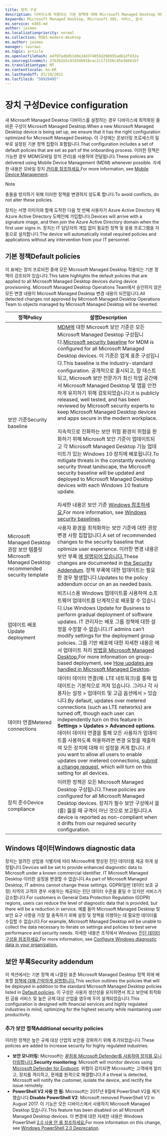 ```yaml
---
title: 장치 구성
description: 디바이스에 적용되는 기본 정책에 대해 Microsoft Managed Desktop 대해 자세히 알아보습니다.
keywords: Microsoft Managed Desktop, Microsoft 365, 서비스, 문서
ms.service: m365-md
author: jaimeo
ms.localizationpriority: normal
ms.collection: M365-modern-desktop
ms.author: jaimeo
manager: laurawi
ms.topic: article
ms.openlocfilehash: e4f07adb051dde24d374055d206955ad61df432a
ms.sourcegitcommit: 27b2b2e5c41934b918cac2c171556c45e36661bf
ms.translationtype: MT
ms.contentlocale: ko-KR
ms.lasthandoff: 03/19/2021
ms.locfileid: "50920495"
---
```

# <a name="device-configuration"></a><span data-ttu-id="8efaf-104">장치 구성</span><span class="sxs-lookup"><span data-stu-id="8efaf-104">Device configuration</span></span>


<!--This topic is the target for a "Learn more" link in the Enterprise Agreement (aka.ms/dev-config); do not delete.-->

<!-- Device configuration and Security Addendum-->

<span data-ttu-id="8efaf-105">새 Microsoft Managed Desktop 디바이스를 설정하는 경우 디바이스에 최적화된 올바른 구성이 Microsoft Managed Desktop.</span><span class="sxs-lookup"><span data-stu-id="8efaf-105">When a new Microsoft Managed Desktop device is being set up, we ensure that it has the right configuration optimized for Microsoft Managed Desktop.</span></span> <span data-ttu-id="8efaf-106">이 구성에는 온보더링 프로세스의 일부로 설정된 기본 정책 집합이 포함됩니다.</span><span class="sxs-lookup"><span data-stu-id="8efaf-106">That configuration includes a set of default policies that are set as part of the onboarding process.</span></span> <span data-ttu-id="8efaf-107">이러한 정책은 가능한 경우 MDM(모바일 장치 관리)을 사용하여 전달됩니다.</span><span class="sxs-lookup"><span data-stu-id="8efaf-107">These policies are delivered using Mobile Device Management (MDM) whenever possible.</span></span> <span data-ttu-id="8efaf-108">자세한 내용은 모바일 장치 [관리를 참조하세요.](/windows/client-management/mdm/)</span><span class="sxs-lookup"><span data-stu-id="8efaf-108">For more information, see [Mobile Device Management](/windows/client-management/mdm/).</span></span> 

>[!NOTE]
><span data-ttu-id="8efaf-109">충돌을 방지하기 위해 이러한 정책을 변경하지 않도록 합니다.</span><span class="sxs-lookup"><span data-stu-id="8efaf-109">To avoid conflicts, do not alter these policies.</span></span>

<span data-ttu-id="8efaf-110">장치는 서명 이미지와 함께 도착한 다음 첫 번째 사용자가 Azure Active Directory 때 Azure Active Directory 도메인에 가입합니다.</span><span class="sxs-lookup"><span data-stu-id="8efaf-110">Devices will arrive with a signature image, and then join the Azure Active Directory domain when the first user signs in.</span></span> <span data-ttu-id="8efaf-111">장치는 IT 담당자의 개입 없이 필요한 정책 및 응용 프로그램을 자동으로 설치합니다.</span><span class="sxs-lookup"><span data-stu-id="8efaf-111">The device will automatically install required policies and applications without any intervention from your IT personnel.</span></span>

## <a name="default-policies"></a><span data-ttu-id="8efaf-112">기본 정책</span><span class="sxs-lookup"><span data-stu-id="8efaf-112">Default policies</span></span>

<span data-ttu-id="8efaf-113">이 표에는 장치 프로비전 중에 모든 Microsoft Managed Desktop 적용되는 기본 정책이 강조되어 있습니다.</span><span class="sxs-lookup"><span data-stu-id="8efaf-113">This table highlights the default policies that are applied to all Microsoft Managed Desktop devices during device provisioning.</span></span> <span data-ttu-id="8efaf-114">Microsoft Managed Desktop Operations Team에서 승인하지 않은 모든 변경 내용이 Microsoft Managed Desktop 변경 내용이 되전됩니다.</span><span class="sxs-lookup"><span data-stu-id="8efaf-114">All detected changes not approved by Microsoft Managed Desktop Operations Team to objects managed by Microsoft Managed Desktop will be reverted.</span></span>

<span data-ttu-id="8efaf-115">정책</span><span class="sxs-lookup"><span data-stu-id="8efaf-115">Policy</span></span> | <span data-ttu-id="8efaf-116">설명</span><span class="sxs-lookup"><span data-stu-id="8efaf-116">Description</span></span>
--- | ---
<span data-ttu-id="8efaf-117">보안 기준</span><span class="sxs-lookup"><span data-stu-id="8efaf-117">Security baseline</span></span> | <span data-ttu-id="8efaf-118">[MDM에](/windows/device-security/windows-security-baselines) 대한 Microsoft 보안 기준은 모든 Microsoft Managed Desktop 구성됩니다.</span><span class="sxs-lookup"><span data-stu-id="8efaf-118">[Microsoft security baseline](/windows/device-security/windows-security-baselines) for MDM is configured for all Microsoft Managed Desktop devices.</span></span> <span data-ttu-id="8efaf-119">이 기준은 업계 표준 구성입니다.</span><span class="sxs-lookup"><span data-stu-id="8efaf-119">This baseline is the industry-standard configuration.</span></span> <span data-ttu-id="8efaf-120">공개적으로 출시되고, 잘 테스트되고, Microsoft 보안 전문가가 최신 작업 공간에서 Microsoft Managed Desktop 및 앱을 안전하게 유지하기 위해 검토되었습니다.</span><span class="sxs-lookup"><span data-stu-id="8efaf-120">It is publicly released, well tested, and has been reviewed by Microsoft security experts to keep Microsoft Managed Desktop devices and apps secure in the modern workplace.</span></span> <br><br><span data-ttu-id="8efaf-121">지속적으로 진화하는 보안 위협 환경의 위협을 완화하기 위해 Microsoft 보안 기준이 업데이트되고 각 Microsoft Managed Desktop 기능 업데이트가 있는 Windows 10 장치에 배포됩니다.</span><span class="sxs-lookup"><span data-stu-id="8efaf-121">To mitigate threats in the constantly evolving security threat landscape, the Microsoft security baseline will be updated and deployed to Microsoft Managed Desktop devices with each Windows 10 feature update.</span></span><br><br><span data-ttu-id="8efaf-122">자세한 내용은 보안 기준 [Windows 참조하세요.](/windows/security/threat-protection/windows-security-baselines)</span><span class="sxs-lookup"><span data-stu-id="8efaf-122">For more information, see [Windows security baselines](/windows/security/threat-protection/windows-security-baselines).</span></span>
<span data-ttu-id="8efaf-123">Microsoft Managed Desktop 권장 보안 템플릿</span><span class="sxs-lookup"><span data-stu-id="8efaf-123">Microsoft Managed Desktop recommended security template</span></span> | <span data-ttu-id="8efaf-124">사용자 환경을 최적화하는 보안 기준에 대한 권장 변경 사항 집합입니다.</span><span class="sxs-lookup"><span data-stu-id="8efaf-124">A set of recommended changes to the security baseline that optimize user experience.</span></span>  <span data-ttu-id="8efaf-125">이러한 변경 내용은 보안 부록 [에 설명되어 있습니다.](#security-addendum)</span><span class="sxs-lookup"><span data-stu-id="8efaf-125">These changes are documented in [the Security Addendum](#security-addendum).</span></span> <span data-ttu-id="8efaf-126">정책 부록에 대한 업데이트는 필요한 경우 발생합니다.</span><span class="sxs-lookup"><span data-stu-id="8efaf-126">Updates to the policy addendum occur on an as needed basis.</span></span>  
<span data-ttu-id="8efaf-127">업데이트 배포</span><span class="sxs-lookup"><span data-stu-id="8efaf-127">Update deployment</span></span> | <span data-ttu-id="8efaf-128">비즈니스용 Windows 업데이트를 사용하여 소프트웨어 업데이트를 단계적으로 배포할 수 있습니다.</span><span class="sxs-lookup"><span data-stu-id="8efaf-128">Use Windows Update for Business to perform gradual deployment of software updates.</span></span> <span data-ttu-id="8efaf-129">IT 관리자는 배포 그룹 정책에 대한 설정을 수정할 수 없습니다.</span><span class="sxs-lookup"><span data-stu-id="8efaf-129">IT admins can’t modify settings for the deployment group policies.</span></span> <span data-ttu-id="8efaf-130">그룹 기반 배포에 대한 자세한 내용은 에서 업데이트 처리 [방법을 Microsoft Managed Desktop.](updates.md)</span><span class="sxs-lookup"><span data-stu-id="8efaf-130">For more information on group-based deployment, see [How updates are handled in Microsoft Managed Desktop](updates.md).</span></span>
<span data-ttu-id="8efaf-131">데이터 연결</span><span class="sxs-lookup"><span data-stu-id="8efaf-131">Metered connections</span></span> | <span data-ttu-id="8efaf-132">데이터 데이터 연결(예: LTE 네트워크)을 통해 업데이트는 기본적으로 꺼져 있습니다. 그러나 각 사용자는 설정 > 업데이트 및 고급 옵션에서 > 있습니다.</span><span class="sxs-lookup"><span data-stu-id="8efaf-132">By default, updates over metered connections (such as LTE networks) are turned off, though each user can independently turn on this feature in **Settings > Updates > Advanced options**.</span></span> <span data-ttu-id="8efaf-133">데이터 데이터 연결을 통해 모든 사용자가 업데이트를 사용하도록 허용하려면 변경 요청을 제출하여 모든 장치에 대해 이 설정을 켜게 합니다. [](../working-with-managed-desktop/admin-support.md)</span><span class="sxs-lookup"><span data-stu-id="8efaf-133">If you want to allow all users to enable updates over metered connections, [submit a change request](../working-with-managed-desktop/admin-support.md), which will turn on this setting for all devices.</span></span>
| <span data-ttu-id="8efaf-134">장치 준수</span><span class="sxs-lookup"><span data-stu-id="8efaf-134">Device compliance</span></span> | <span data-ttu-id="8efaf-135">이러한 정책은 모든 Microsoft Managed Desktop 구성됩니다.</span><span class="sxs-lookup"><span data-stu-id="8efaf-135">These policies are configured for all Microsoft Managed Desktop devices.</span></span> <span data-ttu-id="8efaf-136">장치가 필수 보안 구성에서 을(를) 뚫을 때 규격이 아닌 것으로 보고됩니다.</span><span class="sxs-lookup"><span data-stu-id="8efaf-136">A device is reported as non-compliant when it drifts from our required security configuration.</span></span>

## <a name="windows-diagnostic-data"></a><span data-ttu-id="8efaf-137">Windows 데이터</span><span class="sxs-lookup"><span data-stu-id="8efaf-137">Windows diagnostic data</span></span>

 <span data-ttu-id="8efaf-138">장치는 알려진 상업용 식별자에 따라 Microsoft에 향상된 진단 데이터를 제공 하게 설정됩니다.</span><span class="sxs-lookup"><span data-stu-id="8efaf-138">Devices will be set to provide enhanced diagnostic data to Microsoft under a known commercial identifier.</span></span> <span data-ttu-id="8efaf-139">IT Microsoft Managed Desktop 이러한 설정을 변경할 수 없습니다.</span><span class="sxs-lookup"><span data-stu-id="8efaf-139">As part of Microsoft Managed Desktop, IT admins cannot change these settings.</span></span> <span data-ttu-id="8efaf-140">GDPR(일반 데이터 보호 규정) 지역의 고객의 경우 사용자는 제공되는 진단 데이터 수준을 줄일 수 있지만 서비스가 감소합니다.</span><span class="sxs-lookup"><span data-stu-id="8efaf-140">For customers in General Data Protection Regulation (GDPR) regions, users can reduce the level of diagnostic data that is provided, but there will be a reduction in service.</span></span> <span data-ttu-id="8efaf-141">예를 들어 Microsoft Managed Desktop 및 보안 요구 사항을 가장 잘 충족하기 위해 설정 및 정책을 이행하는 데 필요한 데이터를 수집할 수 없습니다.</span><span class="sxs-lookup"><span data-stu-id="8efaf-141">For example, Microsoft Managed Desktop will be unable to collect the data necessary to iterate on settings and policies to best serve performance and security needs.</span></span> <span data-ttu-id="8efaf-142">자세한 내용은 조직에서 Windows [진단 데이터 구성을 참조하세요.](/windows/privacy/configure-windows-diagnostic-data-in-your-organization#enhanced-level)</span><span class="sxs-lookup"><span data-stu-id="8efaf-142">For more information, see [Configure Windows diagnostic data in your organization.](/windows/privacy/configure-windows-diagnostic-data-in-your-organization#enhanced-level)</span></span>

## <a name="security-addendum"></a><span data-ttu-id="8efaf-143">보안 부록</span><span class="sxs-lookup"><span data-stu-id="8efaf-143">Security addendum</span></span>

 <span data-ttu-id="8efaf-144">이 섹션에서는 기본 정책 에 나열된 표준 Microsoft Managed Desktop 정책 외에 배포할 [정책에 대해 간략하게 설명합니다.](#default-policies)</span><span class="sxs-lookup"><span data-stu-id="8efaf-144">This section outlines the policies that will be deployed in addition to the standard Microsoft Managed Desktop policies listed in [Default policies](#default-policies).</span></span> <span data-ttu-id="8efaf-145">이 구성은 사용자 생산성을 유지하면서 최고 보안에 최적화된 금융 서비스 및 높은 규제 대상 산업을 염두에 두어 설계되었습니다.</span><span class="sxs-lookup"><span data-stu-id="8efaf-145">This configuration is designed with financial services and highly regulated industries in mind, optimizing for the highest security while maintaining user productivity.</span></span>

 ### <a name="additional-security-policies"></a><span data-ttu-id="8efaf-146">추가 보안 정책</span><span class="sxs-lookup"><span data-stu-id="8efaf-146">Additional security policies</span></span>

 <span data-ttu-id="8efaf-147">이러한 정책은 높은 규제 대상 산업의 보안을 강화하기 위해 추가되었습니다.</span><span class="sxs-lookup"><span data-stu-id="8efaf-147">These policies are added to increase security for highly regulated industries.</span></span> 
 - <span data-ttu-id="8efaf-148">**보안 모니터링:** Microsoft는 [끝점용 Microsoft Defender를 사용하여 장치를 모니터링합니다.](/windows/security/threat-protection/windows-defender-atp/windows-defender-advanced-threat-protection)</span><span class="sxs-lookup"><span data-stu-id="8efaf-148">**Security monitoring**: Microsoft will monitor devices using [Microsoft Defender for Endpoint](/windows/security/threat-protection/windows-defender-atp/windows-defender-advanced-threat-protection).</span></span> <span data-ttu-id="8efaf-149">위협이 감지되면 Microsoft는 고객에게 알리고, 장치를 격리하고, 문제를 원격으로 해결합니다.</span><span class="sxs-lookup"><span data-stu-id="8efaf-149">If a threat is detected, Microsoft will notify the customer, isolate the device, and rectify the issue remotely.</span></span> 
 - <span data-ttu-id="8efaf-150">**PowerShell V2 사용 안 됨:** Microsoft는 2017년 8월에 PowerShell V2를 제거했습니다.</span><span class="sxs-lookup"><span data-stu-id="8efaf-150">**Disable PowerShell V2**: Microsoft removed PowerShell V2 in August 2017.</span></span> <span data-ttu-id="8efaf-151">이 기능은 모든 디바이스에서 사용하지 Microsoft Managed Desktop 있습니다.</span><span class="sxs-lookup"><span data-stu-id="8efaf-151">This feature has been disabled on all Microsoft Managed Desktop devices.</span></span> <span data-ttu-id="8efaf-152">이 변경에 대한 자세한 내용은 Windows PowerShell [2.0 사용 안 를 참조하세요.](https://devblogs.microsoft.com/powershell/windows-powershell-2-0-deprecation/)</span><span class="sxs-lookup"><span data-stu-id="8efaf-152">For more information on this change, see [Windows PowerShell 2.0 Deprecation](https://devblogs.microsoft.com/powershell/windows-powershell-2-0-deprecation/).</span></span>